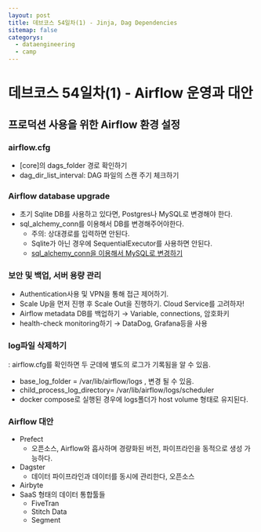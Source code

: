 ```yaml
---
layout: post
title: 데브코스 54일차(1) - Jinja, Dag Dependencies
sitemap: false
categorys:
  - dataengineering
  - camp
---
```


# 데브코스 54일차(1) - Airflow 운영과 대안

## 프로덕션 사용을 위한 Airflow 환경 설정

### airflow.cfg
- [core]의 dags_folder 경로 확인하기
- dag_dir_list_interval: DAG 파일의 스캔 주기 체크하기

### Airflow database upgrade
- 초기 Sqlite DB를 사용하고 있다면, Postgres나 MySQL로 변경해야 한다.
- sql_alchemy_conn를 이용해서 DB를 변경해주어야한다.
  - 주의: 상대경로를 입력하면 안된다.
  - Sqlite가 아닌 경우에 SequentialExecutor를 사용하면 안된다.
  - [sql_alchemy_conn을 이용해서 MySQL로 변경하기](https://spidyweb.tistory.com/349)

### 보안 및 백업, 서버 용량 관리
- Authentication사용 및 VPN을 통해 접근 제어하기.
- Scale Up을 먼저 진행 후 Scale Out을 진행하기. Cloud Service를 고려하자!
- Airflow metadata DB를 백업하기 → Variable, connections, 암호화키
- health-check monitoring하기 → DataDog, Grafana등을 사용

### log파일 삭제하기
: airflow.cfg를 확인하면 두 군데에 별도의 로그가 기록됨을 알 수 있음.
- base_log_folder = /var/lib/airflow/logs , 변경 될 수 있음.
- child_process_log_directory= /var/lib/airflow/logs/scheduler
- docker compose로 실행된 경우에 logs폴더가 host volume 형태로 유지된다.

### Airflow 대안
- Prefect
    - 오픈소스, Airflow와 흡사하며 경량화된 버전, 파이프라인을 동적으로 생성 가능하다.
- Dagster
    - 데이터 파이프라인과 데이터를 동시에 관리한다, 오픈소스
- Airbyte
- SaaS 형태의 데이터 통합툴들
    - FiveTran
    - Stitch Data
    - Segment